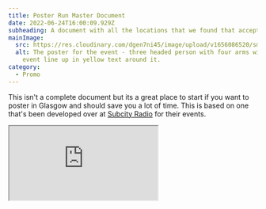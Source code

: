 ```yaml
---
title: Poster Run Master Document
date: 2022-06-24T16:00:09.929Z
subheading: A document with all the locations that we found that accept event posters
mainImage:
  src: https://res.cloudinary.com/dgen7ni45/image/upload/v1656086520/small_poster__Line_Up_Announcement_Panel_1_copy_s2puoj.png
  alt: The poster for the event - three headed person with four arms with the
    event line up in yellow text around it.
category:
  - Promo
---
```

This isn't a complete document but its a great place to start if you want to poster in Glasgow and should save you a lot of time. This is based on one that's been developed over at [Subcity Radio](www.subcity.live) for their events.



<iframe src="https://docs.google.com/spreadsheets/d/e/2PACX-1vQOX8GbsE5_5AWePCbwhXXtS1quXFFC9mstYBLjJKiat8MvgdxASfJnbYlww9ITZDNrWQ0uYPvYA1bK/pubhtml?widget=true&amp;headers=false"></iframe>